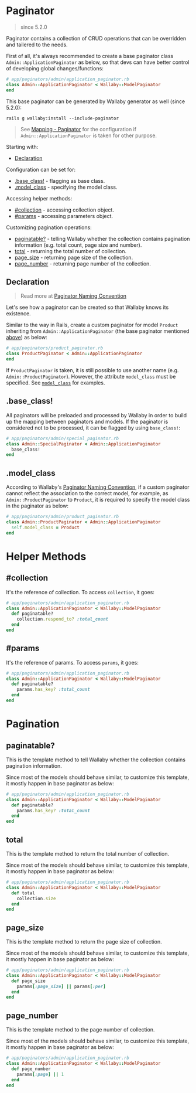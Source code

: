 # Paginator

> since 5.2.0

Paginator contains a collection of CRUD operations that can be overridden and tailered to the needs.

First of all, it's always recommended to create a base paginator class `Admin::ApplicationPaginator` as below, so that devs can have better control of developing global changes/functions:

```ruby
# app/paginators/admin/application_paginator.rb
class Admin::ApplicationPaginator < Wallaby::ModelPaginator
end
```

This base paginator can be generated by Wallaby generator as well (since 5.2.0):

```shell
rails g wallaby:install --include-paginator
```

> See [Mapping - Paginator](configuration.md#paginator) for the configuration if `Admin::ApplicationPaginator` is taken for other purpose.

Starting with:

- [Declaration](#declaration)

Configuration can be set for:

- [.base_class!](#base_class) - flagging as base class.
- [.model_class](#model_class) - specifying the model class.

Accessing helper methods:

- [#collection](#collection) - accessing collection object.
- [#params](#params) - accessing parameters object.

Customizing pagination operations:

- [paginatable?](#paginatable) - telling Wallaby whether the collection contains pagination information (e.g. total count, page size and number).
- [total](#total) - returning the total number of collection.
- [page_size](#page_size) - returning page size of the collection.
- [page_number](#page_number) - returning page number of the collection.

## Declaration

> Read more at [Paginator Naming Convention](convention.md#paginator)

Let's see how a paginator can be created so that Wallaby knows its existence.

Similar to the way in Rails, create a custom paginator for model `Product` inheriting from `Admin::ApplicationPaginator` (the base paginator mentioned [above](#paginator)) as below:

```ruby
# app/paginators/product_paginator.rb
class ProductPaginator < Admin::ApplicationPaginator
end
```

If `ProductPaginator` is taken, it is still possible to use another name (e.g. `Admin::ProductPaginator`). However, the attribute `model_class` must be specified. See [`model_class`](#model_class) for examples.

## .base_class!

All paginators will be preloaded and processed by Wallaby in order to build up the mapping between paginators and models. If the paginator is considered not to be processed, it can be flagged by using `base_class!`:

```ruby
# app/paginators/admin/special_paginator.rb
class Admin::SpecialPaginator < Admin::ApplicationPaginator
  base_class!
end
```

## .model_class

According to Wallaby's [Paginator Naming Convention](convention.md#paginator), if a custom paginator cannot reflect the association to the correct model, for example, as `Admin::ProductPaginator` to `Product`, it is required to specify the model class in the paginator as below:

```ruby
# app/paginators/admin/product_paginator.rb
class Admin::ProductPaginator < Admin::ApplicationPaginator
  self.model_class = Product
end
```

# Helper Methods

## #collection

It's the reference of collection. To access `collection`, it goes:

```ruby
# app/paginators/admin/application_paginator.rb
class Admin::ApplicationPaginator < Wallaby::ModelPaginator
  def paginatable?
    collection.respond_to? :total_count
  end
end
```

## #params

It's the reference of params. To access `params`, it goes:

```ruby
# app/paginators/admin/application_paginator.rb
class Admin::ApplicationPaginator < Wallaby::ModelPaginator
  def paginatable?
    params.has_key? :total_count
  end
end
```

# Pagination

## paginatable?

This is the template method to tell Wallaby whether the collection contains pagination information.

Since most of the models should behave similar, to customize this template, it mostly happen in base paginator as below:

```ruby
# app/paginators/admin/application_paginator.rb
class Admin::ApplicationPaginator < Wallaby::ModelPaginator
  def paginatable?
    params.has_key? :total_count
  end
end
```

## total

This is the template method to return the total number of collection.

Since most of the models should behave similar, to customize this template, it mostly happen in base paginator as below:

```ruby
# app/paginators/admin/application_paginator.rb
class Admin::ApplicationPaginator < Wallaby::ModelPaginator
  def total
    collection.size
  end
end
```

## page_size

This is the template method to return the page size of collection.

Since most of the models should behave similar, to customize this template, it mostly happen in base paginator as below:

```ruby
# app/paginators/admin/application_paginator.rb
class Admin::ApplicationPaginator < Wallaby::ModelPaginator
  def page_size
    params[:page_size] || params[:per]
  end
end
```

## page_number

This is the template method to the page number of collection.

Since most of the models should behave similar, to customize this template, it mostly happen in base paginator as below:

```ruby
# app/paginators/admin/application_paginator.rb
class Admin::ApplicationPaginator < Wallaby::ModelPaginator
  def page_number
    params[:page] || 1
  end
end
```
